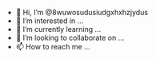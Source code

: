 - 👋 Hi, I’m @8wuwosudusiudgxhxhzjydus
- 👀 I’m interested in ...
- 🌱 I’m currently learning ...
- 💞️ I’m looking to collaborate on ...
- 📫 How to reach me ...

<!---
8wuwosudusiudgxhxhzjydus/8wuwosudusiudgxhxhzjydus is a ✨ special ✨ repository because its `README.md` (this file) appears on your GitHub profile.
You can click the Preview link to take a look at your changes.
--->
